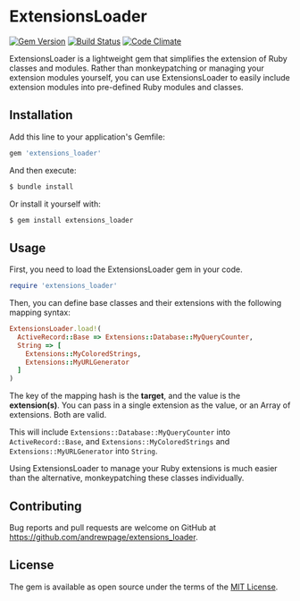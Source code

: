 # ExtensionsLoader

[![Gem Version](https://badge.fury.io/rb/extensions_loader.svg)](https://badge.fury.io/rb/extensions_loader)
[![Build Status](https://travis-ci.org/andrewpage/extensions_loader.svg?branch=master)](https://travis-ci.org/andrewpage/extensions_loader)
[![Code Climate](https://codeclimate.com/github/andrewpage/extensions_loader/badges/gpa.svg)](https://codeclimate.com/github/andrewpage/extensions_loader)

ExtensionsLoader is a lightweight gem that simplifies the extension of Ruby classes and modules. Rather than monkeypatching or managing your extension modules yourself, you can use ExtensionsLoader to easily include extension modules into pre-defined Ruby modules and classes.

## Installation

Add this line to your application's Gemfile:

```ruby
gem 'extensions_loader'
```

And then execute:

```sh
$ bundle install
```

Or install it yourself with:

```bash
$ gem install extensions_loader
```

## Usage

First, you need to load the ExtensionsLoader gem in your code.

```ruby
require 'extensions_loader'
```

Then, you can define base classes and their extensions with the following mapping syntax:

```ruby
ExtensionsLoader.load!(
  ActiveRecord::Base => Extensions::Database::MyQueryCounter,
  String => [
    Extensions::MyColoredStrings,
    Extensions::MyURLGenerator
  ]
)
```

The key of the mapping hash is the **target**, and the value is the **extension(s)**. You can pass in a single extension as the value, or an Array of extensions. Both are valid.

This will include `Extensions::Database::MyQueryCounter` into `ActiveRecord::Base`, and `Extensions::MyColoredStrings` and `Extensions::MyURLGenerator` into `String`.

Using ExtensionsLoader to manage your Ruby extensions is much easier than the alternative, monkeypatching these classes individually.


## Contributing

Bug reports and pull requests are welcome on GitHub at https://github.com/andrewpage/extensions_loader.


## License

The gem is available as open source under the terms of the [MIT License](http://opensource.org/licenses/MIT).
